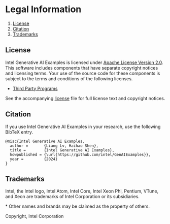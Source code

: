 Legal Information
=================

1. [License](#license)
2. [Citation](#citation)
3. [Trademarks](#trademarks)

## License

Intel Generative AI Examples is licensed under [Apache License Version 2.0](http://www.apache.org/licenses/LICENSE-2.0). 
This software includes components that have separate copyright notices and licensing terms. 
Your use of the source code for these components is subject to the terms and conditions of the following licenses.

* [Third Party Programs](/third-party-programs.txt)

See the accompanying [license](/LICENSE) file for full license text and copyright notices.

## Citation

If you use Intel Generative AI Examples in your research, use the following BibTeX entry.

```
@misc{Intel Generative AI Examples,
  author =       {Liang Lv, Haihao Shen},
  title =        {Intel Generative AI Examples},
  howpublished = {\url{https://github.com/intel/GenAIExamples}},
  year =         {2024}
}
```

## Trademarks

Intel, the Intel logo, Intel Atom, Intel Core, Intel Xeon Phi, Pentium,
VTune, and Xeon are trademarks of Intel Corporation or its subsidiaries.

\* Other names and brands may be claimed as the property of others.

Copyright, Intel Corporation
